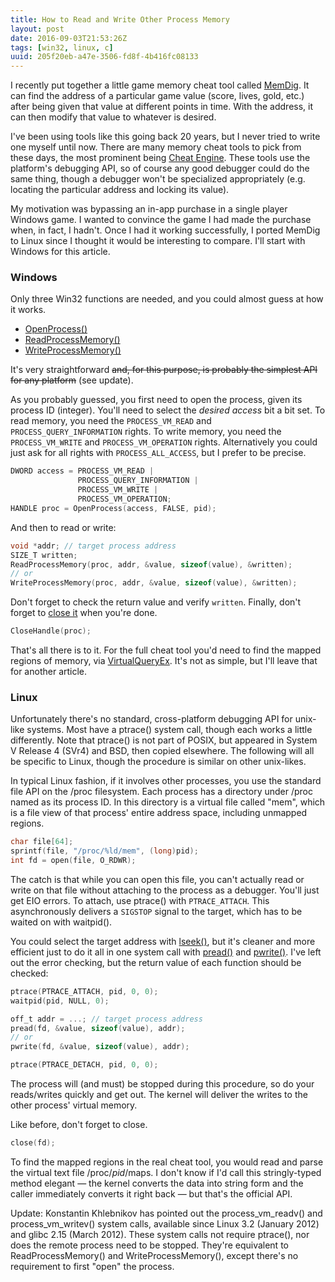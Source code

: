```yaml
---
title: How to Read and Write Other Process Memory
layout: post
date: 2016-09-03T21:53:26Z
tags: [win32, linux, c]
uuid: 205f20eb-a47e-3506-fd8f-4b416fc08133
---
```


I recently put together a little game memory cheat tool called
[MemDig][memdig]. It can find the address of a particular game value
(score, lives, gold, etc.) after being given that value at different
points in time. With the address, it can then modify that value to
whatever is desired.

I've been using tools like this going back 20 years, but I never tried
to write one myself until now. There are many memory cheat tools to
pick from these days, the most prominent being [Cheat Engine][ce].
These tools use the platform's debugging API, so of course any good
debugger could do the same thing, though a debugger won't be
specialized appropriately (e.g. locating the particular address and
locking its value).

My motivation was bypassing an in-app purchase in a single player
Windows game. I wanted to convince the game I had made the purchase
when, in fact, I hadn't. Once I had it working successfully, I ported
MemDig to Linux since I thought it would be interesting to compare.
I'll start with Windows for this article.

### Windows

Only three Win32 functions are needed, and you could almost guess at
how it works.

* [OpenProcess()][msopen]
* [ReadProcessMemory()][msread]
* [WriteProcessMemory()][mswrite]

It's very straightforward <s>and, for this purpose, is probably the
simplest API for any platform</s> (see update).

As you probably guessed, you first need to open the process, given its
process ID (integer). You'll need to select the *desired access* bit a
bit set. To read memory, you need the `PROCESS_VM_READ` and
`PROCESS_QUERY_INFORMATION` rights. To write memory, you need the
`PROCESS_VM_WRITE` and `PROCESS_VM_OPERATION` rights. Alternatively
you could just ask for all rights with `PROCESS_ALL_ACCESS`, but I
prefer to be precise.

~~~c
DWORD access = PROCESS_VM_READ |
               PROCESS_QUERY_INFORMATION |
               PROCESS_VM_WRITE |
               PROCESS_VM_OPERATION;
HANDLE proc = OpenProcess(access, FALSE, pid);
~~~

And then to read or write:

~~~c
void *addr; // target process address
SIZE_T written;
ReadProcessMemory(proc, addr, &value, sizeof(value), &written);
// or
WriteProcessMemory(proc, addr, &value, sizeof(value), &written);
~~~

Don't forget to check the return value and verify `written`. Finally,
don't forget to [close it][msclose] when you're done.

~~~c
CloseHandle(proc);
~~~

That's all there is to it. For the full cheat tool you'd need to find
the mapped regions of memory, via [VirtualQueryEx][msquery]. It's not
as simple, but I'll leave that for another article.

### Linux

Unfortunately there's no standard, cross-platform debugging API for
unix-like systems. Most have a ptrace() system call, though each works
a little differently. Note that ptrace() is not part of POSIX, but
appeared in System V Release 4 (SVr4) and BSD, then copied elsewhere.
The following will all be specific to Linux, though the procedure is
similar on other unix-likes.

In typical Linux fashion, if it involves other processes, you use the
standard file API on the /proc filesystem. Each process has a
directory under /proc named as its process ID. In this directory is a
virtual file called "mem", which is a file view of that process'
entire address space, including unmapped regions.

~~~c
char file[64];
sprintf(file, "/proc/%ld/mem", (long)pid);
int fd = open(file, O_RDWR);
~~~

The catch is that while you can open this file, you can't actually
read or write on that file without attaching to the process as a
debugger. You'll just get EIO errors. To attach, use ptrace() with
`PTRACE_ATTACH`. This asynchronously delivers a `SIGSTOP` signal to
the target, which has to be waited on with waitpid().

You could select the target address with [lseek()][lseek], but it's
cleaner and more efficient just to do it all in one system call with
[pread()][pread] and [pwrite()][pwrite]. I've left out the error
checking, but the return value of each function should be checked:

~~~c
ptrace(PTRACE_ATTACH, pid, 0, 0);
waitpid(pid, NULL, 0);

off_t addr = ...; // target process address
pread(fd, &value, sizeof(value), addr);
// or
pwrite(fd, &value, sizeof(value), addr);

ptrace(PTRACE_DETACH, pid, 0, 0);
~~~

The process will (and must) be stopped during this procedure, so do
your reads/writes quickly and get out. The kernel will deliver the
writes to the other process' virtual memory.

Like before, don't forget to close.

~~~c
close(fd);
~~~

To find the mapped regions in the real cheat tool, you would read and
parse the virtual text file /proc/*pid*/maps. I don't know if I'd call
this stringly-typed method elegant — the kernel converts the data into
string form and the caller immediately converts it right back — but
that's the official API.

Update: Konstantin Khlebnikov has pointed out the process\_vm\_readv()
and process\_vm\_writev() system calls, available since Linux 3.2
(January 2012) and glibc 2.15 (March 2012). These system calls not
require ptrace(), nor does the remote process need to be stopped.
They're equivalent to ReadProcessMemory() and WriteProcessMemory(),
except there's no requirement to first "open" the process.


[memdig]: https://github.com/skeeto/memdig
[ce]: http://www.cheatengine.org/
[msopen]: https://msdn.microsoft.com/en-us/library/windows/desktop/ms684320
[mswrite]: https://msdn.microsoft.com/en-us/library/windows/desktop/ms681674
[msread]: https://msdn.microsoft.com/en-us/library/windows/desktop/ms680553
[msclose]: https://msdn.microsoft.com/en-us/library/windows/desktop/ms724211
[msquery]: https://msdn.microsoft.com/en-us/library/windows/desktop/aa366907
[ptrace]: http://man7.org/linux/man-pages/man2/ptrace.2.html
[pread]: http://pubs.opengroup.org/onlinepubs/9699919799/functions/read.html
[pwrite]: http://pubs.opengroup.org/onlinepubs/9699919799/functions/write.html
[lseek]: http://pubs.opengroup.org/onlinepubs/9699919799/functions/lseek.html
